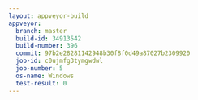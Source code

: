 ```yaml
---
layout: appveyor-build
appveyor:
  branch: master
  build-id: 34913542
  build-number: 396
  commit: 97b2e28281142948b30f8f0d49a87027b2309920
  job-id: c0ujmfg3tymgwdwl
  job-number: 5
  os-name: Windows
  test-result: 0
---
```

